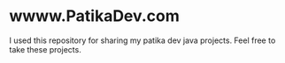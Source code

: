 # wwww.PatikaDev.com
I used this repository for sharing my patika dev java projects. Feel free to take these projects.
